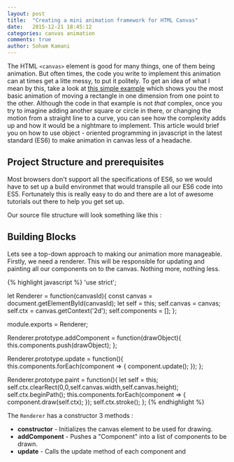 ```yaml
---
layout: post
title:  "Creating a mini animation framework for HTML Canvas"
date:   2015-12-21 18:45:12
categories: canvas animation
comments: true
author: Soham Kamani
---
```


The HTML ```<canvas>``` element is good for many things, one of them being animation. But often times, the code you write to implement this animation can at times get a litte messy, to put it politely. To get an idea of what I mean by this, take a look at [this simple example](http://www.html5canvastutorials.com/advanced/html5-canvas-animation-stage/) which shows you the most basic animation of moving a rectangle in one dimension from one point to the other. Although the code in that example is not *that* complex, once you try to imagine adding another square or circle in there, or changing the motion from a straight line to a curve, you can see how the complexity adds  up and how it would be a nightmare to implement. This article would brief you on how to use object - oriented programming in javascript in the latest standard (ES6) to make animation in canvas less of a headache.

## Project Structure and prerequisites

Most browsers don't support all the specifications of ES6, so we would have to set up a build environmet that would transpile all our ES6 code into ES5. Fortunately this is really easy to do and there are a lot of awesome tutorials out there to help you get set up.

Our source file structure will look something like this :

## Building Blocks

Lets see a top-down approach to making our animation more manageable. Firstly, we need a renderer. This will be responsible for updating and painting all our components on to the canvas. Nothing more, nothing less.

{% highlight javascript %}
'use strict';

let Renderer = function(canvasId){
  const canvas = document.getElementById(canvasId);
  let self = this;
  self.canvas = canvas;
  self.ctx = canvas.getContext('2d');
  self.components = [];
};

module.exports = Renderer;

Renderer.prototype.addComponent = function(drawObject){
  this.components.push(drawObject);
};

Renderer.prototype.update = function(){
  this.components.forEach(component => {
    component.update();
  });
};

Renderer.prototype.paint = function(){
  let self = this;
  self.ctx.clearRect(0,0,self.canvas.width,self.canvas.height);
  self.ctx.beginPath();
  this.components.forEach(component => {
    component.draw(self.ctx);
  });
  self.ctx.stroke();
};
{% endhighlight %}

The ```Renderer``` has a constructor 3 methods :

- **constructor** - Initializes the canvas element to be used for drawing.
- **addComponent** - Pushes a "Component" into a list of components to be drawn.
- **update** - Calls the update method of each component and 
